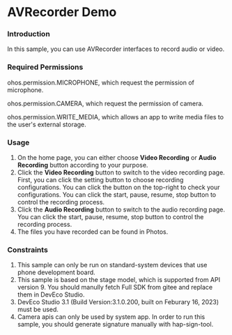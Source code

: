 #  AVRecorder Demo

###  Introduction

In this sample, you can use AVRecorder interfaces to record audio or video.

### Required Permissions

ohos.permission.MICROPHONE, which request the permission of microphone.

ohos.permission.CAMERA, which request the permission of camera.

ohos.permission.WRITE_MEDIA, which allows an app to write media files to the user's external storage.

### Usage

1. On the home page, you can either choose **Video Recording** or **Audio Recording** button according to your purpose.
2. Click the **Video Recording** button to switch to the video recording page. First, you can click the setting button to choose recording configurations. You can click the button on the top-right to check your configurations. You can click the start, pause, resume, stop button to control the recording process.
3. Click the **Audio Recording** button to switch to the audio recording page. You can click the start, pause, resume, stop button to control the recording process.
4. The files you have recorded can be found in Photos.

### Constraints

1. This sample can only be run on standard-system devices that use phone development board.
2. This sample is based on the stage model, which is supported from API version 9. You should manully fetch Full SDK from gitee and replace them in DevEco Studio.
3. DevEco Studio 3.1 (Build Version:3.1.0.200, built on Feburary 16, 2023) must be used.
3. Camera apis can only be used by system app. In order to run this sample,  you should generate signature manually with hap-sign-tool.

